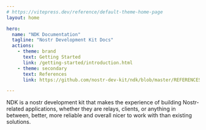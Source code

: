 ```yaml
---
# https://vitepress.dev/reference/default-theme-home-page
layout: home

hero:
  name: "NDK Documentation"
  tagline: "Nostr Development Kit Docs"
  actions:
    - theme: brand
      text: Getting Started
      link: /getting-started/introduction.html
    - theme: secondary
      text: References
      link: https://github.com/nostr-dev-kit/ndk/blob/master/REFERENCES.md

---
```


NDK is a nostr development kit that makes the experience of building Nostr-related applications, whether they are relays, clients, or anything in between, better, more reliable and overall nicer to work with than existing solutions.
